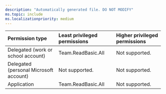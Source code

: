 ```yaml
---
description: "Automatically generated file. DO NOT MODIFY"
ms.topic: include
ms.localizationpriority: medium
---
```


|Permission type|Least privileged permissions|Higher privileged permissions|
|:---|:---|:---|
|Delegated (work or school account)|Team.ReadBasic.All|Not supported.|
|Delegated (personal Microsoft account)|Not supported.|Not supported.|
|Application|Team.ReadBasic.All|Not supported.|

